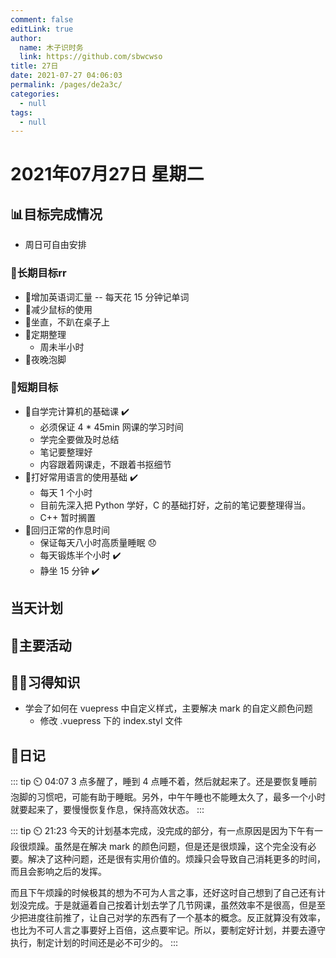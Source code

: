 ```yaml
---
comment: false
editLink: true
author: 
  name: 木子识时务
  link: https://github.com/sbwcwso
title: 27日
date: 2021-07-27 04:06:03
permalink: /pages/de2a3c/
categories: 
  - null
tags: 
  - null
---
```


# 2021年07月27日 星期二


## 📊目标完成情况

- 周日可自由安排

### 🐺长期目标rr

- 🚢增加英语词汇量 -- 每天花 15 分钟记单词
- 🚢减少鼠标的使用
- 🚢坐直，不趴在桌子上
- 🚢定期整理
  - 周未半小时
- 🚢夜晚泡脚

### 🐆短期目标

- 🚗自学完计算机的基础课  ✔️
  - 必须保证 4 * 45min 网课的学习时间
  - 学完全要做及时总结
  - 笔记要整理好
  - 内容跟着网课走，不跟着书抠细节
- 🚗打好常用语言的使用基础  ✔️
  - 每天 1 个小时
  - 目前先深入把 Python 学好，C 的基础打好，之前的笔记要整理得当。
  - C++ 暂时搁置
- 🚗回归正常的作息时间
  - 保证每天八小时高质量睡眠  😞
  - 每天锻炼半个小时  ✔️
  - 静坐 15 分钟  ✔️

## 当天计划

## 🏃主要活动

## 🧑‍💻习得知识

- 学会了如何在 vuepress 中自定义样式，主要解决 mark 的自定义颜色问题
  - 修改 .vuepress 下的 index.styl 文件

## 🤔日记

::: tip ⏲️ 04:07
3 点多醒了，睡到 4 点睡不着，然后就起来了。还是要恢复睡前泡脚的习惯吧，可能有助于睡眠。另外，中午午睡也不能睡太久了，最多一个小时就要起来了，要慢慢恢复作息，保持高效状态。
:::

::: tip ⏲️ 21:23
今天的计划基本完成，没完成的部分，有一点原因是因为下午有一段很烦躁。虽然是在解决 mark 的颜色问题，但是还是很烦躁，这个完全没有必要。解决了这种问题，还是很有实用价值的。烦躁只会导致自己消耗更多的时间，而且会影响之后的发挥。

而且下午烦躁的时候极其的想为不可为人言之事，还好这时自己想到了自己还有计划没完成。于是就逼着自己按着计划去学了几节网课，虽然效率不是很高，但是至少把进度往前推了，让自己对学的东西有了一个基本的概念。反正就算没有效率，也比为不可人言之事要好上百倍，这点要牢记。所以，要制定好计划，并要去遵守执行，制定计划的时间还是必不可少的。
:::

